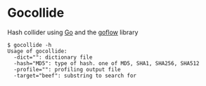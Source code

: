 Gocollide
=========

Hash collider using [Go](http://golang.org) and the [goflow](https://github.com/trustmaster/goflow) library


    $ gocollide -h
    Usage of gocollide:
      -dict="": dictionary file
      -hash="MD5": type of hash. one of MD5, SHA1, SHA256, SHA512
      -profile="": profiling output file
      -target="beef": substring to search for


